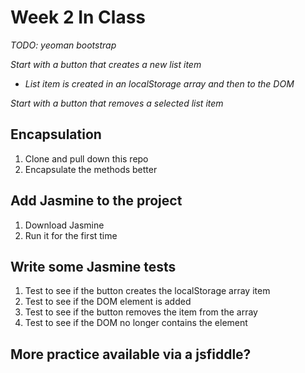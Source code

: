 # Week 2 In Class

*TODO: yeoman bootstrap*

*Start with a button that creates a new list item*

* *List item is created in an localStorage array and then to the DOM*

*Start with a button that removes a selected list item*

## Encapsulation

1. Clone and pull down this repo
2. Encapsulate the methods better

## Add Jasmine to the project

1. Download Jasmine
2. Run it for the first time

## Write some Jasmine tests

1. Test to see if the button creates the localStorage array item
2. Test to see if the DOM element is added
3. Test to see if the button removes the item from the array
3. Test to see if the DOM no longer contains the element

## More practice available via a jsfiddle?